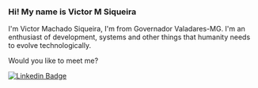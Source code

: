 ### Hi! My name is Victor M Siqueira

<!--
*victorsiqueira14/victorsiqueira14* is a ✨ special ✨ repository because its `README.md` (this file) appears on your GitHub profile.



Here are some ideas to get you started:

- 🔭 I’m currently working on ...
- 🌱 I’m currently learning ...
- 👯 I’m looking to collaborate on ...
- 🤔 I’m looking for help with ...
- 💬 Ask me about ...
- 📫 How to reach me: ...
- 😄 Pronouns: ...
- ⚡ Fun fact: ...
-->


I'm Victor Machado Siqueira, I'm from Governador Valadares-MG. I'm an enthusiast of development, systems and other things that humanity needs to evolve technologically.

Would you like to meet me?


[![Linkedin Badge](https://img.shields.io/badge/-LinkedIn-blue?style=flat-square&logo=Linkedin&logoColor=white&link=https://https://www.linkedin.com/in/victor-siqueira4481/)](https://www.linkedin.com/in/victor-siqueira4481/) <a href="https://wa.me/5533991472451" alt="WhatsApp" target="_blank">
